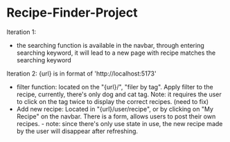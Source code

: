 # Recipe-Finder-Project

Iteration 1: 
  - the searching function is available in the navbar, through entering searching keyword, it will lead to a new page with recipe matches the searching keyword


Iteration 2: {url} is in format of 'http://localhost:5173'
  - filter function: located on the "{url}/", "filer by tag". Apply filter to the recipe, currently, there's only dog and cat tag. Note: it requires the user to click on the tag twice to display the correct recipes. (need to fix)
  - Add new recipe: Located in "{url}/user/recipe", or by clicking on "My Recipe" on the navbar. There is a form, allows users to post their own recipes.
        - note: since there's only use state in use, the new recipe made by the user will disappear after refreshing.
